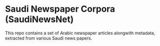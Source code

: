 # Saudi Newspaper Corpora (SaudiNewsNet)
This repo contains a set of Arabic newspaper articles alongwith metadata, extracted from various Saudi news papers.
